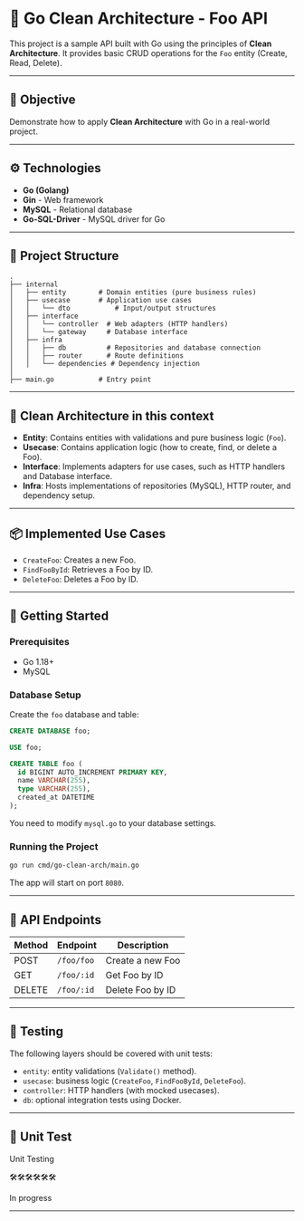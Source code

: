 # 🧼 Go Clean Architecture - Foo API

This project is a sample API built with Go using the principles of **Clean Architecture**. It provides basic CRUD operations for the `Foo` entity (Create, Read, Delete).

---

## 🧩 Objective

Demonstrate how to apply **Clean Architecture** with Go in a real-world project.

---

## ⚙️ Technologies

- **Go (Golang)**
- **Gin** - Web framework
- **MySQL** - Relational database
- **Go-SQL-Driver** - MySQL driver for Go

---

## 🧱 Project Structure

```
.
├── internal
│   ├── entity        # Domain entities (pure business rules)
│   ├── usecase       # Application use cases
│   │   └── dto           # Input/output structures
│   ├── interface
│   │   └── controller  # Web adapters (HTTP handlers)
│   │   └── gateway     # Database interface
│   ├── infra
│   │   ├── db          # Repositories and database connection
│   │   ├── router      # Route definitions
│   │   └── dependencies # Dependency injection
│
├── main.go           # Entry point
```

---

## 🧼 Clean Architecture in this context

- **Entity**: Contains entities with validations and pure business logic (`Foo`).
- **Usecase**: Contains application logic (how to create, find, or delete a Foo).
- **Interface**: Implements adapters for use cases, such as HTTP handlers and Database interface.
- **Infra**: Hosts implementations of repositories (MySQL), HTTP router, and dependency setup.

---

## 📦 Implemented Use Cases

- `CreateFoo`: Creates a new Foo.
- `FindFooById`: Retrieves a Foo by ID.
- `DeleteFoo`: Deletes a Foo by ID.

---

## 🚀 Getting Started

### Prerequisites

- Go 1.18+
- MySQL

### Database Setup

Create the `foo` database and table:

```sql
CREATE DATABASE foo;

USE foo;

CREATE TABLE foo (
  id BIGINT AUTO_INCREMENT PRIMARY KEY,
  name VARCHAR(255),
  type VARCHAR(255),
  created_at DATETIME
);
```

You need to modify `mysql.go` to your database settings.

### Running the Project

```bash
go run cmd/go-clean-arch/main.go
```

The app will start on port `8080`.

---

## 📡 API Endpoints

| Method | Endpoint   | Description      |
| ------ | ---------- | ---------------- |
| POST   | `/foo/foo` | Create a new Foo |
| GET    | `/foo/:id` | Get Foo by ID    |
| DELETE | `/foo/:id` | Delete Foo by ID |

---

## 🧪 Testing

The following layers should be covered with unit tests:

- `entity`: entity validations (`Validate()` method).
- `usecase`: business logic (`CreateFoo`, `FindFooById`, `DeleteFoo`).
- `controller`: HTTP handlers (with mocked usecases).
- `db`: optional integration tests using Docker.

---

## 🧪 Unit Test

Unit Testing

🛠️🛠️🛠️🛠️🛠️🛠️

In progress

---
